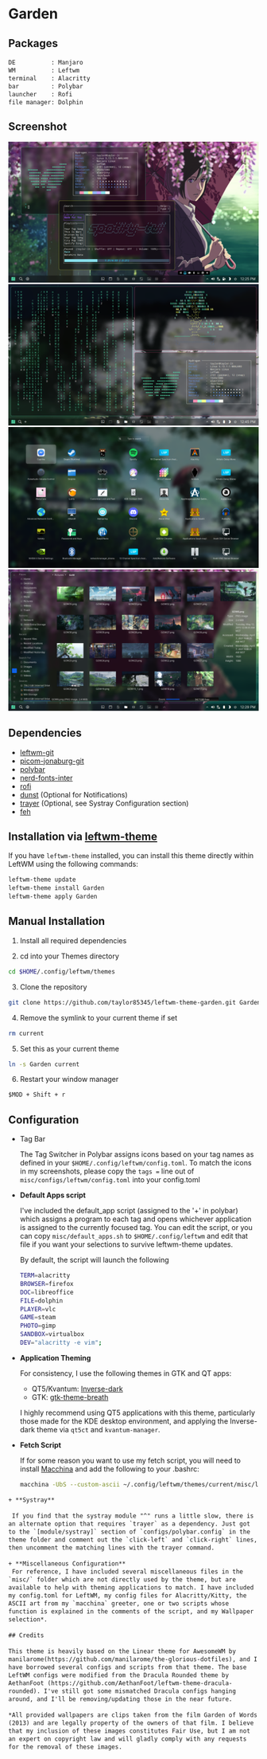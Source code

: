 # Garden

## Packages

```
DE          : Manjaro
WM          : Leftwm
terminal    : Alacritty
bar         : Polybar
launcher    : Rofi
file manager: Dolphin
```

## Screenshot

![Desktop](./images/desktop1.png)
![Desktop](./images/tile.png)
![Desktop](./images/app_menu.png)
![Desktop](./images/dolphin.png)

## Dependencies

- [leftwm-git](https://github.com/leftwm/leftwm)
- [picom-jonaburg-git](https://github.com/jonaburg/picom)
- [polybar](https://github.com/polybar/polybar)
- [nerd-fonts-inter](https://github.com/rsms/inter)
- [rofi](https://github.com/davatorium/rofi)
- [dunst](https://github.com/dunst-project/dunst) (Optional for Notifications)
- [trayer](https://github.com/sargon/trayer-srg) (Optional, see Systray Configuration section)
- [feh](https://feh.finalrewind.org/)

## Installation via [leftwm-theme](https://github.com/leftwm/leftwm-theme)

If you have `leftwm-theme` installed, you can install this theme directly within LeftWM using the following commands:

```BASH
leftwm-theme update
leftwm-theme install Garden
leftwm-theme apply Garden
```

## Manual Installation

1. Install all required dependencies

2. cd into your Themes directory

```BASH
cd $HOME/.config/leftwm/themes
```

3. Clone the repository

```BASH
git clone https://github.com/taylor85345/leftwm-theme-garden.git Garden
```

4. Remove the symlink to your current theme if set

```BASH
rm current
```
5. Set this as your current theme

```BASH
ln -s Garden current
```

6. Restart your window manager

```Default shortcut
$MOD + Shift + r
```

## Configuration

  + Tag Bar
    
    The Tag Switcher in Polybar assigns icons based on your tag names as defined in your `$HOME/.config/leftwm/config.toml`. To match the icons in my screenshots, please copy the `tags =` line out of `misc/configs/leftwm/config.toml` into your config.toml

  + **Default Apps script**
    
    I've included the default_app script (assigned to the '+' in polybar) which assigns a program to each tag and opens whichever application is assigned to the currently focused tag. You can edit the script, or you can copy `misc/default_apps.sh` to `$HOME/.config/leftwm` and edit that file if you want your selections to survive leftwm-theme updates.
  
    By default, the script will launch the following

    ```BASH
    TERM=alacritty
    BROWSER=firefox
    DOC=libreoffice
    FILE=dolphin
    PLAYER=vlc
    GAME=steam
    PHOTO=gimp
    SANDBOX=virtualbox
    DEV="alacritty -e vim";
    ```

  + **Application Theming**
    
    For consistency, I use the following themes in GTK and QT apps:
    
    - QT5/Kvantum: [Inverse-dark](https://github.com/yeyushengfan258/Inverse-dark-kde)
    - GTK: [gtk-theme-breath](https://github.com/manjaro/artwork-breath-gtk)

    I highly recommend using QT5 applications with this theme, particularly those made for the KDE desktop environment, and applying the Inverse-dark theme via `qt5ct` and `kvantum-manager`.
  
  + **Fetch Script**
    
    If for some reason you want to use my fetch script, you will need to install [Macchina](https://github.com/Macchina-CLI/macchina) and add the following to your .bashrc:

    ```BASH
    macchina -UbS --custom-ascii ~/.config/leftwm/themes/current/misc/leaf.ascii --color blue --custom-ascii-color green --palette light 
   ```
  + **Systray**
    
    If you find that the systray module "^" runs a little slow, there is an alternate option that requires `trayer` as a dependency. Just got to the `[module/systray]` section of `configs/polybar.config` in the theme folder and comment out the `click-left` and `click-right` lines, then uncomment the matching lines with the trayer command.
 
 + **Miscellaneous Configuration**
    For reference, I have included several miscellaneous files in the `misc/` folder which are not directly used by the theme, but are available to help with theming applications to match. I have included my config.toml for LeftWM, my config files for Alacritty/Kitty, the ASCII art from my `macchina` greeter, one or two scripts whose function is explained in the comments of the script, and my Wallpaper selection*.
    
## Credits

This theme is heavily based on the Linear theme for AwesomeWM by manilarome(https://github.com/manilarome/the-glorious-dotfiles), and I have borrowed several configs and scripts from that theme. The base LeftWM configs were modified from the Dracula Rounded theme by AethanFoot (https://github.com/AethanFoot/leftwm-theme-dracula-rounded). I've still got some mismatched Dracula configs hanging around, and I'll be removing/updating those in the near future.

*All provided wallpapers are clips taken from the film Garden of Words (2013) and are legally property of the owners of that film. I believe that my inclusion of these images constitutes Fair Use, but I am not an expert on copyright law and will gladly comply with any requests for the removal of these images.

